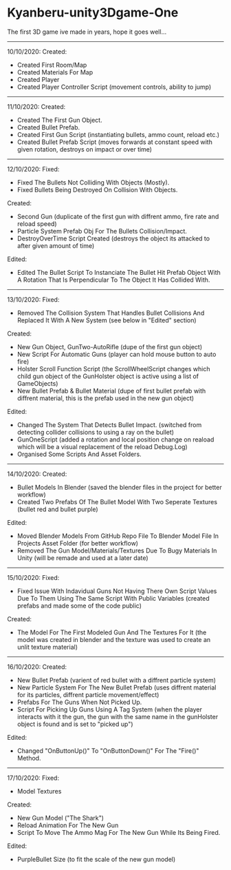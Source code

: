 # Kyanberu-unity3Dgame-One
The first 3D game ive made in years, hope it goes well...

-----------------------------------------------------------------------------------------------------------------

10/10/2020:
Created:
- Created First Room/Map
- Created Materials For Map
- Created Player
- Created Player Controller Script (movement controls, ability to jump)

-----------------------------------------------------------------------------------------------------------------

11/10/2020:
Created:
- Created The First Gun Object.
- Created Bullet Prefab.
- Created First Gun Script (instantiating bullets, ammo count, reload etc.)
- Created Bullet Prefab Script (moves forwards at constant speed with given rotation, destroys on impact or over time)

-----------------------------------------------------------------------------------------------------------------

12/10/2020:
Fixed:
- Fixed The Bullets Not Colliding With Objects (Mostly).
- Fixed Bullets Being Destroyed On Collision With Objects.

Created:
- Second Gun (duplicate of the first gun with diffrent ammo, fire rate and reload speed)
- Particle System Prefab Obj For The Bullets Collision/Impact.
- DestroyOverTime Script Created (destroys the object its attacked to after given amount of time)

Edited:
- Edited The Bullet Script To Instanciate The Bullet Hit Prefab Object With A Rotation That Is Perpendicular To The Object It Has Collided With.

-----------------------------------------------------------------------------------------------------------------

13/10/2020:
Fixed:
- Removed The Collision System That Handles Bullet Collisions And Replaced It With A New System (see below in "Edited" section)

Created:
- New Gun Object, GunTwo-AutoRifle (dupe of the first gun object)
- New Script For Automatic Guns (player can hold mouse button to auto fire)
- Holster Scroll Function Script (the ScrollWheelScript changes which child gun object of the GunHolster object is active using a list of GameObjects)
- New Bullet Prefab & Bullet Material (dupe of first bullet prefab with diffrent material, this is the prefab used in the new gun object)

Edited:
- Changed The System That Detects Bullet Impact. (switched from detecting collider collisions to using a ray on the bullet)
- GunOneScript (added a rotation and local position change on reaload which will be a visual replacement of the reload Debug.Log)
- Organised Some Scripts And Asset Folders.

-----------------------------------------------------------------------------------------------------------------

14/10/2020:
Created:
- Bullet Models In Blender (saved the blender files in the project for better workflow)
- Created Two Prefabs Of The Bullet Model With Two Seperate Textures (bullet red and bullet purple)

Edited:
- Moved Blender Models From GitHub Repo File To Blender Model File In Projects Asset Folder (for better workflow)
- Removed The Gun Model/Materials/Textures Due To Bugy Materials In Unity (will be remade and used at a later date)

-----------------------------------------------------------------------------------------------------------------

15/10/2020:
Fixed:
- Fixed Issue With Indavidual Guns Not Having There Own Script Values Due To Them Using The Same Script With Public Variables (created prefabs and made some of the code public)

Created:
- The Model For The First Modeled Gun And The Textures For It (the model was created in blender and the texture was used to create an unlit texture material)

-----------------------------------------------------------------------------------------------------------------

16/10/2020:
Created:
- New Bullet Prefab (varient of red bullet with a diffrent particle system)
- New Particle System For The New Bullet Prefab (uses diffrent material for its particles, diffrent particle movement/effect)
- Prefabs For The Guns When Not Picked Up.
- Script For Picking Up Guns Using A Tag System (when the player interacts with it the gun, the gun with the same name in the gunHolster object is found and is set to "picked up")

Edited:
- Changed "OnButtonUp()" To "OnButtonDown()" For The "Fire()" Method.

-----------------------------------------------------------------------------------------------------------------

17/10/2020:
Fixed:
- Model Textures

Created:
- New Gun Model ("The Shark")
- Reload Animation For The New Gun
- Script To Move The Ammo Mag For The New Gun While Its Being Fired.

Edited:
- PurpleBullet Size (to fit the scale of the new gun model)
